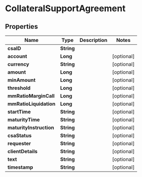 
# CollateralSupportAgreement

## Properties
Name | Type | Description | Notes
------------ | ------------- | ------------- | -------------
**csaID** | **String** |  | 
**account** | **Long** |  |  [optional]
**currency** | **String** |  |  [optional]
**amount** | **Long** |  |  [optional]
**minAmount** | **Long** |  |  [optional]
**threshold** | **Long** |  |  [optional]
**mmRatioMarginCall** | **Long** |  |  [optional]
**mmRatioLiquidation** | **Long** |  |  [optional]
**startTime** | **String** |  |  [optional]
**maturityTime** | **String** |  |  [optional]
**maturityInstruction** | **String** |  |  [optional]
**csaStatus** | **String** |  |  [optional]
**requester** | **String** |  |  [optional]
**clientDetails** | **String** |  |  [optional]
**text** | **String** |  |  [optional]
**timestamp** | **String** |  |  [optional]



